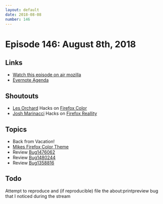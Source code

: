 ```yaml
---
layout: default
date: 2018-08-08
number: 146
---
```


# Episode 146: August 8th, 2018

## Links
* [Watch this episode on air mozilla](https://air.mozilla.org/the-joy-of-coding-episode-146/)
* [Evernote Agenda](https://www.evernote.com/l/AbIjO9t0VeRL6aNbINmQ2-yUj_EPU1jGLyU)

## Shoutouts
* [Les Orchard](https://www.twitch.tv/lmorchard/videos/all) Hacks on [Firefox Color](https://color.firefox.com)
* [Josh Marinacci](https://twitter.com/joshmarinacci) Hacks on [Firefox Reallity](https://www.twitch.tv/joshmarinacci)

## Topics
* Back from Vacation!
* [Mikes Firefox Color Theme](https://color.firefox.com/?theme=XQAAAAL0AAAAAAAAAABBqYhm849SCiazH1KEGccwS-xNVAVPvKGAiNxTtah5dSzAMY7NzGmHfkUxcNIrZ_wYPN9WEZbZAy4tRvZRuWYQhm80LcQZZTOdLhL5yc7pW2Zj4dNy6LgWfK7PFe8TDkw1-5Ob20-NiTi_Ryu2oBEpvJE9kFK2BHbPc4QaRiB6f2FsJmxcKUXEwRtl6AfcsSppjNaoAS-qGvdPPLLUM-H46onWPoZjwmLc3wocjn4JOxhB8oQZuvjGCv9UEEAA)
* Review [Bug1476062](https://bugzilla.mozilla.org/show_bug.cgi?id=1476062)
* Review [Bug1480244](https://reviewboard.mozilla.org/r/261408/diff/1#index_header)
* Review [Bug1358816](https://bugzilla.mozilla.org/show_bug.cgi?id=1358816)

## Todo
Attempt to reproduce and (if reproducible) file the about:printpreview bug that I noticed during the stream

